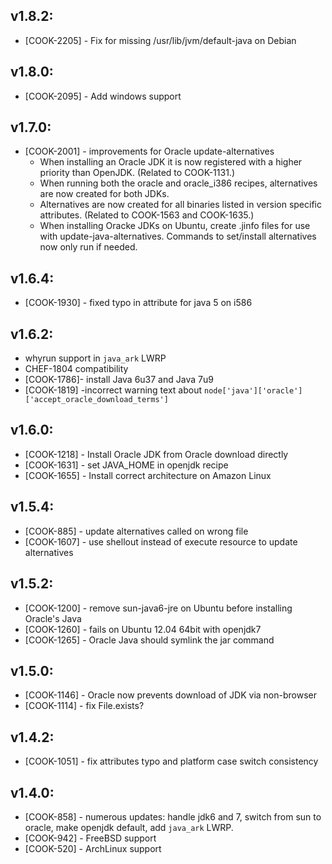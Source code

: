 ## v1.8.2:

* [COOK-2205] - Fix for missing /usr/lib/jvm/default-java on Debian

## v1.8.0:

* [COOK-2095] - Add windows support

## v1.7.0:

* [COOK-2001] - improvements for Oracle update-alternatives
  - When installing an Oracle JDK it is now registered with a higher
    priority than OpenJDK. (Related to COOK-1131.)
  - When running both the oracle and oracle_i386 recipes, alternatives
    are now created for both JDKs.
  - Alternatives are now created for all binaries listed in version
    specific attributes. (Related to COOK-1563 and COOK-1635.)
  - When installing Oracke JDKs on Ubuntu, create .jinfo files for use
    with update-java-alternatives. Commands to set/install
    alternatives now only run if needed.

## v1.6.4:

* [COOK-1930] - fixed typo in attribute for java 5 on i586

## v1.6.2:

* whyrun support in `java_ark` LWRP
* CHEF-1804 compatibility
* [COOK-1786]- install Java 6u37 and Java 7u9
* [COOK-1819] -incorrect warning text about
  `node['java']['oracle']['accept_oracle_download_terms']`

## v1.6.0:

* [COOK-1218] - Install Oracle JDK from Oracle download directly
* [COOK-1631] - set JAVA_HOME in openjdk recipe
* [COOK-1655] - Install correct architecture on Amazon Linux

## v1.5.4:

* [COOK-885] - update alternatives called on wrong file
* [COOK-1607] - use shellout instead of execute resource to update
  alternatives

## v1.5.2:

* [COOK-1200] - remove sun-java6-jre on Ubuntu before installing
  Oracle's Java
* [COOK-1260] - fails on Ubuntu 12.04 64bit with openjdk7
* [COOK-1265] - Oracle Java should symlink the jar command

## v1.5.0:

* [COOK-1146] - Oracle now prevents download of JDK via non-browser
* [COOK-1114] - fix File.exists?

## v1.4.2:

* [COOK-1051] - fix attributes typo and platform case switch
  consistency

## v1.4.0:

* [COOK-858] - numerous updates: handle jdk6 and 7, switch from sun to
  oracle, make openjdk default, add `java_ark` LWRP.
* [COOK-942] - FreeBSD support
* [COOK-520] - ArchLinux support
